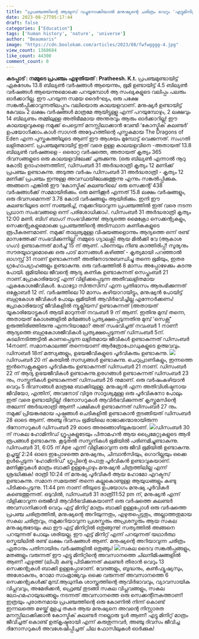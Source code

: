 ```yaml
---
title: "പ്രപഞ്ചത്തിന്റെ ആയുസ് വച്ചുനോക്കിയാൽ മനുഷ്യന്റെ ചരിത്രം വെറും 'എട്ടുമിനിറ്റ്' മാത്രമാണ്, ദിനോസറുകളുടേതു അഞ്ചുദിവസവും"
date: 2023-08-27T05:17:44
draft: false
categories: ["Education"]
tags: ['human history', 'nature', 'universe']
author: "Beaumaris"
image: "https://cdn.boolokam.com/articles/2023/08/fwfwgggg-4.jpg"
view_count: 1368684
like_count: 44300
comment_count: 0
---
```


**കടപ്പാട് : നമ്മുടെ പ്രപഞ്ചം** **എഴുതിയത് : Pratheesh. K.t.** പ്രപഞ്ചമുണ്ടായിട്ട് ഏകദേശം 13.8 ബില്യൺ വർഷങ്ങൾ ആയെന്നും, ഭൂമി ഉണ്ടായിട്ട് 4.5 ബില്യൺ വർഷങ്ങൾ ആയെന്നുമൊക്കെ പറയുമ്പോൾ ആ സംഖ്യകളുടെ വലിപ്പം പലരും ഓർക്കാറില്ല. ഈ പറയുന്ന സമയ ദൈർഘ്യം, ഒരു പക്ഷേ സങ്കൽപ്പിക്കാവുന്നതിലപ്പുറം വലിയൊരു കാലയളവാണ്. മനുഷ്യർ ഉണ്ടായിട്ട് കേവലം 2 ലക്ഷം വർഷങ്ങൾ മാത്രമേ ആയിട്ടുള്ളൂ എന്ന് പറയുമ്പോഴും, 2 ലക്ഷവും 14 ബില്യണും തമ്മിലുള്ള അതിഭീമമായ അന്തരവും ആരും ഓർക്കാറില്ല! ഈ കാലയളവുകളെ നമുക്ക് പെട്ടെന്ന് മനസ്സിലാക്കാൻ വേണ്ടി ‘കോസ്മിക് കലണ്ടർ’ ഉപയോഗിക്കാം.കാൾ സാഗൻ അദ്ദേഹത്തിന്റെ പുസ്തകമായ The Dragons of Eden എന്ന പുസ്തകത്തിലൂടെ ആണ് ഈ ആശയം മുമ്പോട്ട് വെക്കുന്നത്. സംഗതി ലളിതമാണ്. പ്രപഞ്ചമുണ്ടായിട്ട് ഇത് വരെ ഉള്ള കാലയളവിനെ -അതായത് 13.8 ബില്യൺ വർഷങ്ങളെ - ഒരൊറ്റ വർഷത്തെ, അതായത് കൃത്യം 365 ദിവസങ്ങളുടെ ഒരു കാലയളവിലേക്ക് ചുരുക്കുന്നു. (ഒരു ബില്യൺ എന്നാൽ നൂറു കോടി) ഉദാഹരണത്തിന്, ഡിസംബർ 31 അർദ്ധരാത്രി കൃത്യം 12 മണിക്ക് പ്രപഞ്ചം ഉണ്ടാകുന്നു. അടുത്ത വർഷം ഡിസംബർ 31 അർദ്ധരാത്രി - കൃത്യം 12 മണിക്ക് പ്രപഞ്ചം ഇന്നുള്ള അവസ്ഥയിലേക്കുത്തുന്നു എന്നും സങ്കൽപ്പിക്കുക. അങ്ങനെ എങ്കിൽ ഈ ‘കോസ്മിക് കലണ്ടറിലെ’ ഒരു സെക്കന്റ് 438 വർഷങ്ങൾക്ക് സമമായിരിക്കും. ഒരു മണിക്കൂർ എന്നത് 15.8 ലക്ഷം വർഷങ്ങളും, ഒരു ദിവസമെന്നത് 3.78 കോടി വർഷങ്ങളും ആയിരിക്കും. ഇനി ഈ കലണ്ടറിലൂടെ ഒന്ന് സഞ്ചരിച്ച്, നമുക്കറിയാവുന്ന പ്രപഞ്ചത്തിൽ ഇത് വരെ നടന്ന പ്രധാന സംഭവങ്ങളെ ഒന്ന് പരിശോധിക്കാം!. ഡിസംബർ 31 അർദ്ധരാത്രി കൃത്യം 12:00 മണി. ബിഗ് ബാംഗ് സംഭവിക്കുന്നു! ആദ്യത്തെ മൈക്രോ സെക്കന്റുകളും, സെക്കന്റുകളുമൊക്കെ പ്രപഞ്ചത്തിന്റെ അടിസ്ഥാന കണികകളുടെ രൂപീകരണമാണ്. നമുക്ക് താല്പര്യമുള്ള വിഷയങ്ങളൊന്നും ആദ്യത്തെ ഒന്ന് രണ്ട് മാസത്തേക്ക് സംഭവിക്കുന്നില്ല! നമ്മുടെ ഗ്യാലക്സി ആയ മിൽക്കി വേ (ആകാശ ഗംഗ) ഉണ്ടാകുന്നത് മാർച്ച് 15 ന് ആണ്. പിന്നെയും നീണ്ട കാത്തിരിപ്പ്! സൂര്യനും സൗരയൂഥവുമൊക്കെ ഒരു പാട് മാസങ്ങൾ കഴിഞ്ഞ് - കൃത്യമായി പറഞ്ഞാൽ ഓഗസ്റ്റ് 31 നാണ് ഉണ്ടാകുന്നത്! അതിനോടനുബന്ധിച്ചു തന്നെ ഭൂമിയും, ഇതര ഗ്രഹോപഗ്രഹങ്ങളും ഉണ്ടാകുന്നു. ഒരു വർഷത്തിൽ 8 മാസം അപ്പോഴേക്കും കടന്നു പോയി. ഭൂമിയിലെ ജീവന്റെ ആദ്യ കണിക ഉണ്ടാകുന്നത് സെപ്തംബർ 21 നാണ്.പ്രോകാരിയോട്ട് എന്ന് വിളിക്കപ്പെടുന്ന അതീവലളിതമായ ഏകകോശജീവികൾ. ഫോട്ടോ സിന്തസിസ് എന്ന പ്രതിഭാസം ആരംഭിക്കുന്നത് ഒക്റ്റോബർ 12 ന്. വർഷത്തിലെ 10 മാസം കഴിയാറായിട്ടും, മനുഷ്യൻ പോയിട്ട് ബഹുകോശ ജീവികൾ പോലും ഭൂമിയിൽ ആവിർഭവിച്ചില്ല എന്നോർക്കണം! പ്രോകാരിയോട്ട് ജീവികളിൽ ന്യൂക്ലിയസ് ഉണ്ടാകുന്നത് (അതായത് യൂകാരിയോട്ടുകൾ ആയി മാറുന്നത് നവംബർ 9 ന് ആണ്. ഇതിനു മുമ്പ് തന്നെ, അതായത് കോശങ്ങളിൽ മർമങ്ങൾ പ്രത്യക്ഷപ്പെടുന്നതിനു മുമ്പ് ‘സെക്സ്’ ഉരുത്തിരിഞ്ഞിരുന്നു എന്നറിയാമോ? അത് സംഭവിച്ചത് നവംബർ 1 നാണ്! ആദ്യത്തെ ബഹുകോശജീവികൾ പ്രത്യക്ഷപ്പെടുന്നത് ഡിസംബർ 5ന്. കടലിനടിത്തട്ടിൽ കാണപ്പെടുന്ന ലളിതമായ ജീവികൾ ഉണ്ടാകുന്നത് ഡിസംബർ 14നാണ്. സമാനകാലത്ത് തന്നെയാണ് ആർത്രോപോഡുകളുടെ ഉത്ഭവവും. ഡിസബർ 18ന് മത്സ്യങ്ങളും, ഉഭയജീവികളുടെ പൂർവികരും ഉണ്ടാകുന്നു. ![](https://cdn.boolokam.com/articles/2023/08/fwweee-7.jpg)ഡിസംബർ 20 ന് കരയിൽ സസ്യങ്ങൾ ഉണ്ടാകുന്നു. ചെറുപ്രാണികളും, ഇന്നത്തെ ഇൻസെക്റ്റുകളുടെ പൂർവികരും ഉണ്ടാകുന്നത് ഡിസംബർ 21 നാണ്. ഡിസംബർ 22 ന് ആദ്യ ഉഭയജീവികൾ ഉണ്ടാകുന്നു.ഉരഗങ്ങൾ ഉണ്ടാകുന്നത് ഡിസംബർ 23 നും, സസ്തനികൾ ഉണ്ടാകുന്നത് ഡിസംബർ 26 നുമാണ്. ഒരു വർഷംകഴിയാൻ വെറും 5 ദിവസങ്ങൾ മാത്രമേ ബാക്കിയുള്ളൂ. മനുഷ്യൻ എന്ന അതിവിശിഷ്ടനായ ജീവിയോ, എന്തിന്, അവനോട് വിദൂര സാദൃശ്യമുള്ള ഒരു പൂർവികനോ പോലും ഇത് വരെ ഉണ്ടായിട്ടില്ല! ദിനോസറുകൾ ആവിർഭവിക്കുന്നത് കൃസ്തുമസിന്റെ തലേന്ന് അർദ്ധരാത്രി ആണ്! പക്ഷികൾ ഉണ്ടാകുന്നത് ഡിസംബർ 27 നും. നമുക്ക് പ്രിയങ്കരമായ പുഷ്പങ്ങൾ ചെടികളിൽ ഉണ്ടാകാൻ തുടങ്ങിയത് ഡിസംബർ 28 ഓടെ ആണ്. അഞ്ചു ദിവസം ഭൂമിയിലെ രാജാക്കന്മാരായിരുന്ന ദിനോസറുകൾ ഡിസംബർ 29 ഓടെ അരങ്ങൊഴിയുകയാണ്. ![](https://cdn.boolokam.com/articles/2023/08/ddfff-4.jpg)ഡിസംബർ 30 ന് സകല ഹോമിനിഡ് ഗ്രൂപ്പുകളുടേയും പിതാമഹൻ ആയ പ്രൈമേറ്റുകളുടെ ആദി രൂപങ്ങൾ ഉണ്ടാകുന്നു. കൂടുതൽ സസ്തനികൾ ഭൂമിയിൽ പരിണമിച്ചുണ്ടാകുന്നു. ഡിസംബർ 31, 6:05 ന് Ape എന്ന് വിളിക്കാവുന്ന ഒരു ജീവി ഭൂമിയിൽ ഉണ്ടാകുന്നു. ഉച്ചയ്ക്ക് 2:24 ഓടെ ഇപ്പോഴത്തെ മനുഷ്യനും, ചിമ്പാൻസിയും, ഗൊറില്ലയും ഒക്കെ ഉൾപ്പെടുന്ന ‘ഹോമിനിഡ്’ ഗ്രൂപ്പിന്റെ പൊതു പൂർവികൻ ഉണ്ടാവുകയാണ്. മണിക്കൂറുകൾ മാത്രം ബാക്കി ഉള്ളപ്പോഴും മനുഷ്യൻ ചിത്രത്തിലില്ല എന്ന് ശ്രദ്ധിക്കുക! രാത്രി 10:24 ന് മനുഷ്യ പൂർവികർ ആയ ഹോമോ എറക്ടസ് ഉണ്ടാകുന്നു. സമാന സമയത്ത് തന്നെ കല്ലുകൊണ്ടുള്ള ആയുധങ്ങളും കണ്ടു പിടിക്കപ്പെടുന്നു. 11:44 pm നാണ് തീയുടെ ഉപയോഗം മനുഷ്യ പൂർവികർ കണ്ടെത്തുന്നത്. ഒടുവിൽ, ഡിസംബർ 31 രാത്രി11:52 pm ന്, മനുഷ്യൻ എന്ന് വിളിക്കാവുന്ന ഒരുജീവി ആവിർഭവിക്കുകയാണ്! ഒരു വർഷത്തെ കലണ്ടർ അവസാനിക്കാൻ വെറും എട്ട് മിനിറ്റ് മാത്രം ബാക്കി ഉള്ളപ്പോൾ ഒരു വർഷത്തെ പ്രപഞ്ച ചരിത്രത്തിൽ, മനുഷ്യന്റെ അറിയുന്നതും, എഴുതപ്പെട്ടതും, അല്ലാത്തതുമായ സകല ചരിത്രവും, നമുക്കറിയാവുന്ന പ്രശസ്തരും അപ്രശസ്തരും ആയ സകല മനുഷ്യരുടേയും കഥ ഈ എട്ട് മിനിറ്റിൽ ഒതുങ്ങുന്നു! സത്യത്തിൽ അങ്ങനെ പറയുന്നത് പോലും ശരിയല്ല. ഈ എട്ട് മിനിറ്റ് എന്ന് പറയുന്നത് യഥാർത്ഥ സ്കെയിലിൽ രണ്ട് ലക്ഷം വർഷങ്ങൾ ആണ്. മനുഷ്യന്റെ അറിയാവുന്ന ചരിത്രം ഏതാനും പതിനായിരം വർഷങ്ങളിൽ ഒതുങ്ങും! ![](https://cdn.boolokam.com/articles/2023/08/fwfwggg-3.jpg)സകല ദൈവ സങ്കൽപ്പങ്ങളും, മതങ്ങളും വരുന്നത് ഈ എട്ടു മിനിറ്റിന്റെ അവസാനത്തെ ചിലനിമിഷങ്ങളിൽ ആണ്! എഴുത്ത് (ലിപി) കണ്ടു പിടിക്കുന്നത് കലണ്ടർ തീരാൻ വെറും 13 സെക്കന്റുകൾ ബാക്കി ഉള്ളപ്പോഴാണ്. വേദങ്ങളും, ബുദ്ധനും, കൺഫ്യൂഷ്യസും, അശോകനും, റോമാ സാംമ്രാജ്യവും ഒക്കെ വരുന്നത് അവസാനത്തെ 6 സെക്കന്റുകൾക്ക് മുമ്പ്.ആധുനിക ശാസ്ത്രത്തിന്റെ ആവിർഭാവവും, വ്യാവസായിക വിപ്ലവവും, അമേരിക്കൻ, ഫ്രെഞ്ച് തുടങ്ങി സകല വിപ്ലവങ്ങളും, സകല ലോഹമഹായുദ്ധങ്ങളും നടന്നത് അവസാനത്തെ ഒരു സെക്കന്റിനകത്താണ്! ഇത്രയും പുരാതനമായ പ്രപഞ്ചത്തിന്റെ ഒരു കോണിൽ നിന്ന് കൊണ്ട് ഇന്നലത്തെ മഴയ്ക്ക് മുളച്ച തകര ആയ മനുഷ്യനെ അവന്റെ നിസ്സാരത മനസ്സിലാക്കിക്കാൻ കോസ്മിക് കലണ്ടർ നല്ലൊരു ടൂൾ ആണ്! എട്ടു മിനിറ്റ് മാത്രം ജീവിച്ചത് കൊണ്ട് ഉത്കൃഷ്ടരായി എന്ന് കരുതുന്നവർ, അഞ്ചു ദിവസം ജീവിച്ച ദിനോസറുകൾ അവശേഷിപ്പിച്ചത് ചില ഫോസിലുകൾ ഓർക്കുക!
